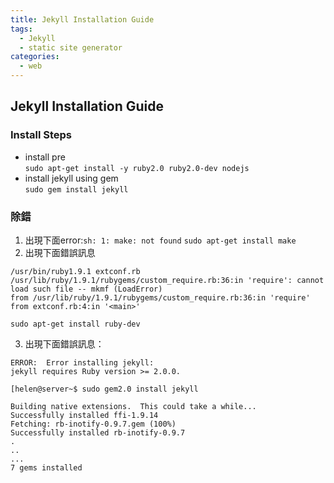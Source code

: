 ```yaml
---
title: Jekyll Installation Guide
tags:
  - Jekyll
  - static site generator
categories:
  - web
---
```

## Jekyll Installation Guide

### Install Steps  
- install pre  
	`sudo apt-get install -y ruby2.0 ruby2.0-dev nodejs`
- install jekyll using gem  
	`sudo gem install jekyll`


### 除錯
1. 出現下面error:`sh: 1: make: not found`
`sudo apt-get install make`
2. 出現下面錯誤訊息  
 	
  ```
  /usr/bin/ruby1.9.1 extconf.rb
  /usr/lib/ruby/1.9.1/rubygems/custom_require.rb:36:in 'require': cannot load such file -- mkmf (LoadError)
  from /usr/lib/ruby/1.9.1/rubygems/custom_require.rb:36:in 'require'
  from extconf.rb:4:in '<main>'
  ```  

  `sudo apt-get install ruby-dev `

3. 出現下面錯誤訊息：

  ```	
  ERROR:  Error installing jekyll:
  jekyll requires Ruby version >= 2.0.0.
  ```  

  ```  
  [helen@server~$ sudo gem2.0 install jekyll  

  Building native extensions.  This could take a while...
  Successfully installed ffi-1.9.14
  Fetching: rb-inotify-0.9.7.gem (100%)
  Successfully installed rb-inotify-0.9.7
  .
  ..
  ...
  7 gems installed
  ```  	

